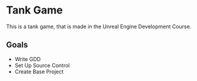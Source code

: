 # Tank Game

This is a tank game, that is made in the Unreal Engine Development Course. 

## Goals
* Write GDD
* Set Up Source Control
* Create Base Project
